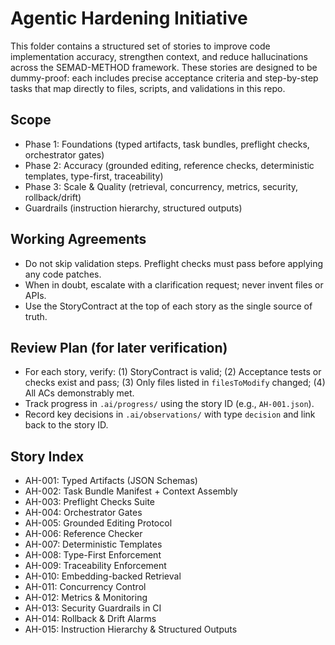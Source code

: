 # Agentic Hardening Initiative

This folder contains a structured set of stories to improve code implementation accuracy, strengthen context, and reduce hallucinations across the SEMAD-METHOD framework. These stories are designed to be dummy-proof: each includes precise acceptance criteria and step-by-step tasks that map directly to files, scripts, and validations in this repo.

## Scope
- Phase 1: Foundations (typed artifacts, task bundles, preflight checks, orchestrator gates)
- Phase 2: Accuracy (grounded editing, reference checks, deterministic templates, type-first, traceability)
- Phase 3: Scale & Quality (retrieval, concurrency, metrics, security, rollback/drift)
- Guardrails (instruction hierarchy, structured outputs)

## Working Agreements
- Do not skip validation steps. Preflight checks must pass before applying any code patches.
- When in doubt, escalate with a clarification request; never invent files or APIs.
- Use the StoryContract at the top of each story as the single source of truth.

## Review Plan (for later verification)
- For each story, verify: (1) StoryContract is valid; (2) Acceptance tests or checks exist and pass; (3) Only files listed in `filesToModify` changed; (4) All ACs demonstrably met.
- Track progress in `.ai/progress/` using the story ID (e.g., `AH-001.json`).
- Record key decisions in `.ai/observations/` with type `decision` and link back to the story ID.

## Story Index
- AH-001: Typed Artifacts (JSON Schemas)
- AH-002: Task Bundle Manifest + Context Assembly
- AH-003: Preflight Checks Suite
- AH-004: Orchestrator Gates
- AH-005: Grounded Editing Protocol
- AH-006: Reference Checker
- AH-007: Deterministic Templates
- AH-008: Type-First Enforcement
- AH-009: Traceability Enforcement
- AH-010: Embedding-backed Retrieval
- AH-011: Concurrency Control
- AH-012: Metrics & Monitoring
- AH-013: Security Guardrails in CI
- AH-014: Rollback & Drift Alarms
- AH-015: Instruction Hierarchy & Structured Outputs

